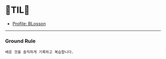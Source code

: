 # 📗TIL📙

 - [Profile: BLosson](http://github.com/blosson)
---
### Ground Rule

`배운 것을 솔직하게 기록하고 복습합니다.`

